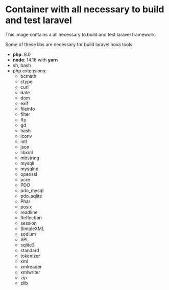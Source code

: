 # Container with all necessary to build and test laravel

This image contains a all necessary to build and test laravel framework.

Some of these libs are necessary for build laravel nova tools.

- **php**: 8.0
- **node**: 14.16 with **yarn**
- sh, bash
- php extensions:
  - bcmath
  - ctype
  - curl
  - date
  - dom
  - exif
  - fileinfo
  - filter
  - ftp
  - gd
  - hash
  - iconv
  - intl
  - json
  - libxml
  - mbstring
  - mysqli
  - mysqlnd
  - openssl
  - pcre
  - PDO
  - pdo_mysql
  - pdo_sqlite
  - Phar
  - posix
  - readline
  - Reflection
  - session
  - SimpleXML
  - sodium
  - SPL
  - sqlite3
  - standard
  - tokenizer
  - xml
  - xmlreader
  - xmlwriter
  - zip
  - zlib
